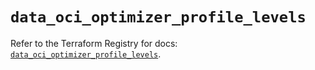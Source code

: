 # `data_oci_optimizer_profile_levels`

Refer to the Terraform Registry for docs: [`data_oci_optimizer_profile_levels`](https://registry.terraform.io/providers/oracle/oci/7.19.0/docs/data-sources/optimizer_profile_levels).
